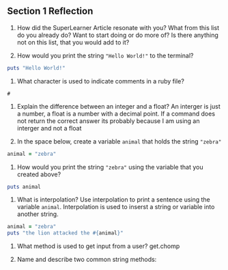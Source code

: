 ## Section 1 Reflection

1. How did the SuperLearner Article resonate with you? What from this list do you already do? Want to start doing or do more of? Is there anything not on this list, that you would add to it?  

1. How would you print the string `"Hello World!"` to the terminal? 

```ruby
puts "Hello World!"
```
    
1. What character is used to indicate comments in a ruby file?

`#`

1. Explain the difference between an integer and a float?
An interger is just a number, a float is a number with a decimal point. If a command does not return the correct answer its probably because I am using an interger and not a float

1. In the space below, create a variable `animal` that holds the string `"zebra"`

```ruby
animal = "zebra"
```

1. How would you print the string `"zebra"` using the variable that you created above?
```ruby
puts animal
```

1. What is interpolation? Use interpolation to print a sentence using the variable `animal`.
Interpolation is used to inserst a string or variable into another string.
```ruby
animal = "zebra"
puts "the lion attacked the #{animal}"
```

1. What method is used to get input from a user?
get.chomp

1. Name and describe two common string methods:

